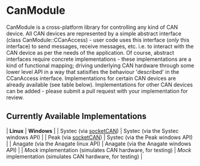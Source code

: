 # CanModule
CanModule is a cross-platform library for controlling any kind of CAN device. All CAN devices are represented by a simple abstract interface (class CanModule::CCanAccess) - user code uses this interface (*only* this interface) to send messages, receive messages, etc. i.e. to interact with the CAN device as per the needs of the application. Of course, abstract interfaces require concrete implementations - these implementations are a kind of functional mapping; driving underlying CAN hardware through some lower level API in a way that satisifies the behaviour 'described' in the CCanAccess interface. Implementations for certain CAN devices are already available (see table below). Implementations for other CAN devices can be added - please submit a pull request with your implementation for review.

## Currently Available Implementations
| **Linux** | **Windows** |
| Systec (via [socketCAN](https://www.kernel.org/doc/Documentation/networking/can.txt)) | Systec (via the Systec windows API) |
| Peak (via [socketCAN](https://www.kernel.org/doc/Documentation/networking/can.txt)) | Systec (via the Peak windows API) |
| Anagate (via the Anagate linux API) | Anagate (via the Anagate windows API) |
| *Mock* implementation (simulates CAN hardware, for testing) | *Mock* implementation (simulates CAN hardware, for testing) |